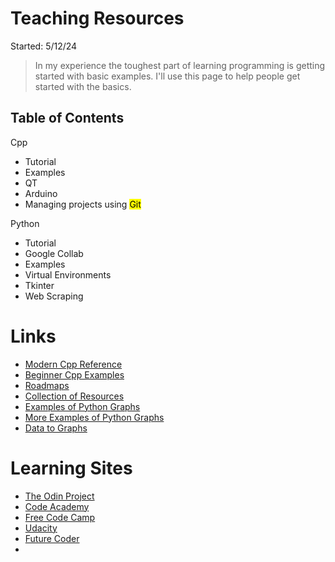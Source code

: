 
# Teaching Resources

Started: 5/12/24 

> In my experience the toughest part of learning programming is getting started with basic examples. I'll use this page to help people get started with the basics.

## Table of Contents
Cpp
- Tutorial
- Examples
- QT
- Arduino
- Managing projects using <mark> Git </mark>

Python
- Tutorial
- Google Collab
- Examples
- Virtual Environments
- Tkinter
- Web Scraping
  
# Links

- [Modern Cpp Reference](https://github.com/changkun/modern-cpp-tutorial)
- [Beginner Cpp Examples](https://github.com/tridibsamanta/CPP_Beginner_to_Expert)
- [Roadmaps](https://roadmap.sh/)
- [Collection of Resources](https://toolkit.addy.codes/)
- [Examples of Python Graphs](https://python-charts.com/)
- [More Examples of Python Graphs](https://python-graph-gallery.com/)
- [Data to Graphs](https://www.data-to-viz.com/)

# Learning Sites 
- [The Odin Project](https://www.theodinproject.com/)
- [Code Academy](https://www.codecademy.com/)
- [Free Code Camp](https://www.freecodecamp.org/)
- [Udacity](https://www.udacity.com/)
- [Future Coder](https://futurecoder.io/)
- 
